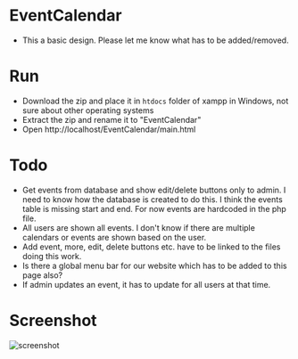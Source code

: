 # EventCalendar
* This a basic design. Please let me know what has to be added/removed.
# Run
* Download the zip and place it in ```htdocs``` folder of xampp in Windows, not sure about other operating systems
* Extract the zip and rename it to "EventCalendar"
* Open http://localhost/EventCalendar/main.html
# Todo #
* Get events from database and show edit/delete buttons only to admin. I need to know how the database is created to do this. I think the events table is missing start and end. For now events are hardcoded in the php file.
* All users are shown all events. I don't know if there are multiple calendars or events are shown based on the user.
* Add event, more, edit, delete buttons etc. have to be linked to the files doing this work.
* Is there a global menu bar for our website which has to be added to this page also?
* If admin updates an event, it has to update for all users at that time.
# Screenshot #
![screenshot](https://raw.githubusercontent.com/VarunV-007/EventCalendar/master/screenshots/ss1.png)
